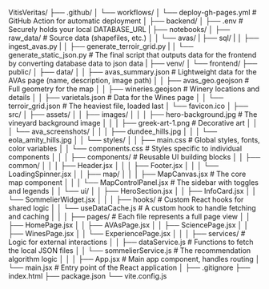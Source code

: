 VitisVeritas/
├── .github/
│   └── workflows/
│       └── deploy-gh-pages.yml      # GitHub Action for automatic deployment
│
├── backend/
│   ├── .env                         # Securely holds your local DATABASE_URL
|   ├── notebooks/
│   ├── raw_data/                    # Source data (shapefiles, etc.)
│   │   └── avas/
|   ├── sql/
|   │   ├── ingest_avas.py
|   │   ├── generate_terroir_grid.py
|   │   └── generate_static_json.py   # The final script that outputs data for the frontend by converting database data to json data
|   ├── venv/
│
└── frontend/
    ├── public/
    │   ├── data/
    │   │   ├── avas_summary.json      # Lightweight data for the AVAs page (name, description, image path)
    │   │   ├── avas_geo.geojson       # Full geometry for the map
    │   │   ├── wineries.geojson       # Winery locations and details
    │   │   ├── varietals.json         # Data for the Wines page
    │   │   └── terroir_grid.json      # The heaviest file, loaded last
    │   └── favicon.ico
    │
    ├── src/
    │   ├── assets/
    │   │   ├── images/
    │   │   │   ├── hero-background.jpg  # The vineyard background image
    │   │   │   ├── greek-art-1.png      # Decorative art
    │   │   │   └── ava_screenshots/
    │   │   │       ├── dundee_hills.jpg
    │   │   │       └── eola_amity_hills.jpg
    │   │   └── styles/
    │   │       ├── main.css             # Global styles, fonts, color variables
    │   │       └── components.css       # Styles specific to individual components
    │   │
    │   ├── components/                  # Reusable UI building blocks
    │   │   ├── common/
    │   │   │   ├── Header.jsx
    │   │   │   ├── Footer.jsx
    │   │   │   └── LoadingSpinner.jsx
    │   │   ├── map/
    │   │   │   ├── MapCanvas.jsx        # The core map component
    │   │   │   └── MapControlPanel.jsx  # The sidebar with toggles and legends
    │   │   └── ui/
    │   │       ├── HeroSection.jsx
    │   │       ├── InfoCard.jsx
    │   │       └── SommelierWidget.jsx
    │   │
    │   ├── hooks/                       # Custom React hooks for shared logic
    │   │   └── useDataCache.js          # A custom hook to handle fetching and caching
    │   │
    │   ├── pages/                       # Each file represents a full page view
    │   │   ├── HomePage.jsx
    │   │   ├── AVAsPage.jsx
    │   │   ├── SciencePage.jsx
    │   │   ├── WinesPage.jsx
    │   │   └── ExperiencePage.jsx
    │   │
    │   ├── services/                    # Logic for external interactions
    │   │   ├── dataService.js           # Functions to fetch the local JSON files
    │   │   └── sommelierService.js      # The recommendation algorithm logic
    │   │
    │   ├── App.jsx                      # Main app component, handles routing
    │   └── main.jsx                     # Entry point of the React application
    │
    ├── .gitignore
    ├── index.html
    ├── package.json
    └── vite.config.js